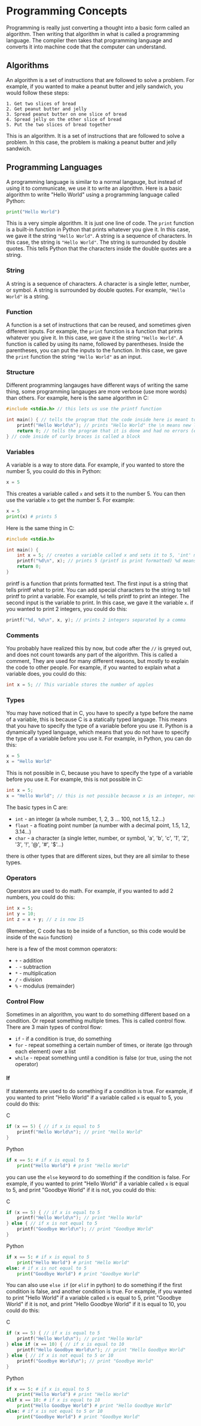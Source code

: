 # Programming Concepts

Programming is really just converting a thought into a basic form called an algorithm. Then writing that algorithm in what is called
a programming language. The compiler then takes that programming language and converts it into machine code that the computer can
understand.

## Algorithms

An algorithm is a set of instructions that are followed to solve a problem. For example, if you wanted to make a peanut butter and jelly sandwich, you would follow these steps:
```
1. Get two slices of bread
2. Get peanut butter and jelly
3. Spread peanut butter on one slice of bread
4. Spread jelly on the other slice of bread
5. Put the two slices of bread together
```
This is an algorithm. It is a set of instructions that are followed to solve a problem. In this case, the problem is making a peanut butter and jelly sandwich.

## Programming Languages

A programming language is similar to a normal langauge, but instead of using it to communicate, we use it to write an algorithm.
Here is a basic algorithm to write "Hello World" using a programming language called Python:
```py
print("Hello World")
```
This is a very simple algorithm. It is just one line of code. The `print` function is a built-in function in Python that prints whatever you give it.
In this case, we gave it the string `"Hello World"`. A string is a sequence of characters. In this case, the string is `"Hello World"`.
The string is surrounded by double quotes. This tells Python that the characters inside the double quotes are a string.

### String

A string is a sequence of characters. A character is a single letter, number, or symbol. A string is surrounded by double quotes. For example, `"Hello World"` is a string.

### Function

A function is a set of instructions that can be reused, and sometimes given different inputs. For example, the `print` function is a function that prints whatever you give it. In this case, we gave it the string `"Hello World"`. A function is called by using its name, followed by parentheses. Inside the parentheses, you can put the inputs to the function. In this case, we gave the `print` function the string `"Hello World"` as an input.

### Structure

Different programming langauges have different ways of writing the same thing, some programming langauges are more verbose (use more words) than others. For example, here is the same algorithm in C:
```c
#include <stdio.h> // this lets us use the printf function

int main() { // tells the program that the code inside here is meant to be run first
    printf("Hello World\n"); // prints "Hello World" the \n means new line (Python automatically adds this)
    return 0; // tells the program that it is done and had no errors (errors can be signaled by returning a number other than 0)
} // code inside of curly braces is called a block
```

### Variables

A variable is a way to store data. For example, if you wanted to store the number 5, you could do this in Python:
```py
x = 5
```
This creates a variable called `x` and sets it to the number 5. You can then use the variable `x` to get the number 5. For example:
```py
x = 5
print(x) # prints 5
```

Here is the same thing in C:
```c
#include <stdio.h>

int main() {
    int x = 5; // creates a variable called x and sets it to 5, 'int' means integer (a whole number)
    printf("%d\n", x); // prints 5 (printf is print formatted) %d means print an integer
    return 0;
}
```

printf is a function that prints formatted text. The first input is a string that tells printf what to print. You can add special characters to the string to tell printf to print a variable. For example, `%d` tells printf to print an integer. The second input is the variable to print. In this case, we gave it the variable `x`.
if you wanted to print 2 integers, you could do this:
```c
printf("%d, %d\n", x, y); // prints 2 integers separated by a comma
```

### Comments

You probably have realized this by now, but code after the `//` is greyed out, and does not count towards any part of the algorithm. This is called a comment,
They are used for many different reasons, but mostly to explain the code to other people. For example, if you wanted to explain what a variable does, you could do this:
```c
int x = 5; // This variable stores the number of apples
```

### Types

You may have noticed that in C, you have to specify a type before the name of a variable, this is because C is a statically typed language. This means that you have to specify the type of a variable before you use it. Python is a dynamically typed language, which means that you do not have to specify the type of a variable before you use it. For example, in Python, you can do this:
```py
x = 5
x = "Hello World"
```
This is not possible in C, because you have to specify the type of a variable before you use it. For example, this is not possible in C:
```c
int x = 5;
x = "Hello World"; // this is not possible because x is an integer, not a string
```

The basic types in C are:
- `int` - an integer (a whole number, 1, 2, 3 ... 100, not 1.5, 1.2...)
- `float` - a floating point number (a number with a decimal point, 1.5, 1.2, 3.14...)
- `char` - a character (a single letter, number, or symbol, 'a', 'b', 'c', '1', '2', '3', '!', '@', '#', '$'...)

there is other types that are different sizes, but they are all similar to these types.

### Operators

Operators are used to do math. For example, if you wanted to add 2 numbers, you could do this:
```c
int x = 5;
int y = 10;
int z = x + y; // z is now 15
```
(Remember, C code has to be inside of a function, so this code would be inside of the `main` function)

here is a few of the most common operators:
- `+` - addition
- `-` - subtraction
- `*` - multiplication
- `/` - division
- `%` - modulus (remainder)

### Control Flow

Sometimes in an algorithm, you want to do something different based on a condition. Or repeat something multiple times. This is called control flow. There are 3 main types of control flow:
- `if` - if a condition is true, do something
- `for` - repeat something a certain number of times, or iterate (go through each element) over a list
- `while` - repeat something until a condition is false (or true, using the not operator)

#### If

If statements are used to do something if a condition is true. For example, if you wanted to print "Hello World" if a variable called `x` is equal to 5, you could do this:

C
```c
if (x == 5) { // if x is equal to 5
    printf("Hello World\n"); // print "Hello World"
}
```

Python
```py
if x == 5: # if x is equal to 5
    print("Hello World") # print "Hello World"
```

you can use the `else` keyword to do something if the condition is false. For example, if you wanted to print "Hello World" if a variable called `x` is equal to 5, and print "Goodbye World" if it is not, you could do this:

C
```c
if (x == 5) { // if x is equal to 5
    printf("Hello World\n"); // print "Hello World"
} else { // if x is not equal to 5
    printf("Goodbye World\n"); // print "Goodbye World"
}
```

Python
```py
if x == 5: # if x is equal to 5
    print("Hello World") # print "Hello World"
else: # if x is not equal to 5
    print("Goodbye World") # print "Goodbye World"
```

You can also use `else if` (or `elif` in python) to do something if the first condition is false, and another condition is true. For example, if you wanted to print "Hello World" if a variable called `x` is equal to 5, print "Goodbye World" if it is not, and print "Hello Goodbye World" if it is equal to 10, you could do this:

C
```c
if (x == 5) { // if x is equal to 5
    printf("Hello World\n"); // print "Hello World"
} else if (x == 10) { // if x is equal to 10
    printf("Hello Goodbye World\n"); // print "Hello Goodbye World"
} else { // if x is not equal to 5 or 10
    printf("Goodbye World\n"); // print "Goodbye World"
}
```

Python
```py
if x == 5: # if x is equal to 5
    print("Hello World") # print "Hello World"
elif x == 10: # if x is equal to 10
    print("Hello Goodbye World") # print "Hello Goodbye World"
else: # if x is not equal to 5 or 10
    print("Goodbye World") # print "Goodbye World"
```

